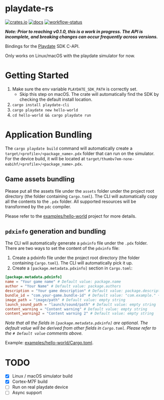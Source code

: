 # playdate-rs

[![crates.io](https://img.shields.io/crates/v/playdate-rs.svg)](https://crates.io/crates/playdate-rs)
[![docs](https://img.shields.io/docsrs/playdate-rs/latest)](https://docs.rs/playdate-rs)
[![workflow-status](https://github.com/rusty-crank/playdate-rs/actions/workflows/ci.yml/badge.svg)](https://github.com/rusty-crank/playdate-rs/actions/workflows/ci.yml)

***Note: Prior to reaching v0.1.0, this is a work in progress. The API is incomplete, and breaking changes can occur frequently across versions.***

Bindings for the [Playdate](https://play.date) SDK C-API.

Only works on Linux/macOS with the playdate simulator for now.

# Getting Started

1. Make sure the env variable `PLAYDATE_SDK_PATH` is correctly set.
   * Skip this step on macOS. The crate will automatically find the SDK by checking the default install location.
2. `cargo install playdate-cli`
3. `cargo playdate new hello-world`
4. `cd hello-world && cargo playdate run`

# Application Bundling

The `cargo playdate build` command will automatically create a `target/<profile>/<package_name>.pdx` folder that can run on the simulator. For the device build, it will be located at `target/thumbv7em-none-eabihf/<profile>/<package_name>.pdx`.

## Game assets bundling

Please put all the assets file under the `assets` folder under the project root directory (the folder containing `Cargo.toml`). The CLI will automatically copy all the contents to the `.pdx` folder. All supported resources will be transformed by the `pdc` compiler.

Please refer to the [examples/hello-world](examples/hello-world) project for more details.

##  `pdxinfo` generation and bundling

The CLI will automatically generate a `pdxinfo` file under the `.pdx` folder. There are two ways to set the content of the `pdxinfo` file:

1. Create a pdxinfo file under the project root directory (the folder containing `Cargo.toml`). The CLI will automatically pick it up.
2. Create a `[package.metadata.pdxinfo]` section in `Cargo.toml`:

```toml
[package.metadata.pdxinfo]
name = "Your game name" # Default value: package.name
author = "Your Name" # Default value: package.authors
description = "Your game description" # Default value: package.description
bundle_id = "com.your-game.bundle-id" # Default value: "com.example." + package.name
image_path = "image/path" # Default value: empty string
launch_sound_path = "launch/sound/path" # Default value: empty string
content_warning = "Content warning" # Default value: empty string
content_warning2 = "Content warning 2" # Default value: empty string
```

_Note that all the fields in `[package.metadata.pdxinfo]` are optional. The default value will be derived from other fields in `Cargo.toml`. Please refer to the `# Default value` comments above._

Example: [examples/hello-world/Cargo.toml](examples/hello-world/Cargo.toml).

# TODO

* [x] Linux / macOS simulator build
* [x] Cortex-M7F build
* [ ] Run on real playdate device
* [ ] Async support
